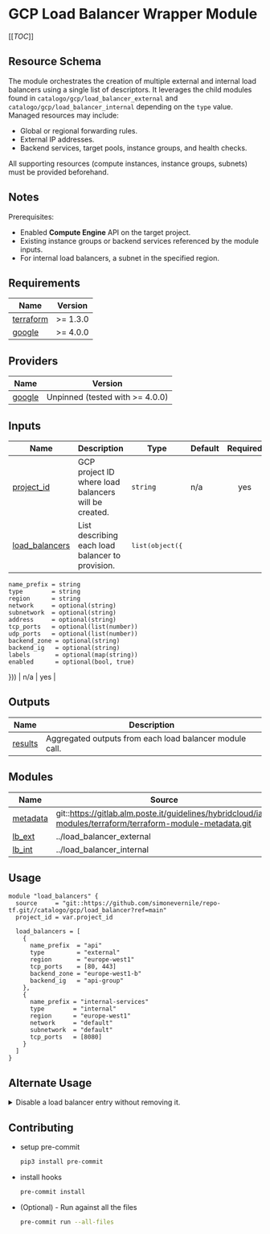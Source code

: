 # GCP Load Balancer Wrapper Module

[[_TOC_]]

## Resource Schema
The module orchestrates the creation of multiple external and internal load balancers using a single list of descriptors. It leverages the child modules found in `catalogo/gcp/load_balancer_external` and `catalogo/gcp/load_balancer_internal` depending on the `type` value. Managed resources may include:

- Global or regional forwarding rules.
- External IP addresses.
- Backend services, target pools, instance groups, and health checks.

All supporting resources (compute instances, instance groups, subnets) must be provided beforehand.

## Notes
Prerequisites:

- Enabled **Compute Engine** API on the target project.
- Existing instance groups or backend services referenced by the module inputs.
- For internal load balancers, a subnet in the specified region.

## Requirements

| Name | Version |
|------|---------|
| <a name="requirement_terraform"></a> [terraform](#requirement_terraform) | >= 1.3.0 |
| <a name="requirement_google"></a> [google](#requirement_google) | >= 4.0.0 |

## Providers

| Name | Version |
|------|---------|
| <a name="provider_google"></a> [google](#provider_google) | Unpinned (tested with >= 4.0.0) |

## Inputs

| Name | Description | Type | Default | Required |
|------|-------------|------|---------|:--------:|
| <a name="input_project_id"></a> [project_id](#input_project_id) | GCP project ID where load balancers will be created. | `string` | n/a | yes |
| <a name="input_load_balancers"></a> [load_balancers](#input_load_balancers) | List describing each load balancer to provision. | <pre>list(object({
    name_prefix = string
    type        = string
    region      = string
    network     = optional(string)
    subnetwork  = optional(string)
    address     = optional(string)
    tcp_ports   = optional(list(number))
    udp_ports   = optional(list(number))
    backend_zone = optional(string)
    backend_ig   = optional(string)
    labels       = optional(map(string))
    enabled      = optional(bool, true)
  }))</pre> | n/a | yes |

## Outputs

| Name | Description |
|------|-------------|
| <a name="output_results"></a> [results](#output_results) | Aggregated outputs from each load balancer module call. |

## Modules

| Name | Source | Version |
|------|--------|---------|
| <a name="module_metadata"></a> [metadata](#module_metadata) | git::https://gitlab.alm.poste.it/guidelines/hybridcloud/iac-modules/terraform/terraform-module-metadata.git | v1.0.1 |
| <a name="module_lb_ext"></a> [lb_ext](#module_lb_ext) | ../load_balancer_external | n/a |
| <a name="module_lb_int"></a> [lb_int](#module_lb_int) | ../load_balancer_internal | n/a |

## Usage
```hcl
module "load_balancers" {
  source     = "git::https://github.com/simonevernile/repo-tf.git//catalogo/gcp/load_balancer?ref=main"
  project_id = var.project_id

  load_balancers = [
    {
      name_prefix  = "api"
      type         = "external"
      region       = "europe-west1"
      tcp_ports    = [80, 443]
      backend_zone = "europe-west1-b"
      backend_ig   = "api-group"
    },
    {
      name_prefix = "internal-services"
      type        = "internal"
      region      = "europe-west1"
      network     = "default"
      subnetwork  = "default"
      tcp_ports   = [8080]
    }
  ]
}
```

## Alternate Usage
<details>
<summary>Disable a load balancer entry without removing it.</summary>

```hcl
module "load_balancers" {
  source     = "git::https://github.com/simonevernile/repo-tf.git//catalogo/gcp/load_balancer?ref=main"
  project_id = var.project_id

  load_balancers = [
    {
      name_prefix = "frontend"
      type        = "external"
      region      = "europe-west1"
      tcp_ports   = [80]
      enabled     = false
    },
    {
      name_prefix = "backend"
      type        = "internal"
      region      = "europe-west1"
      network     = "default"
      subnetwork  = "default"
      tcp_ports   = [8443]
    }
  ]
}
```
</details>

## Contributing
* setup pre-commit

    ```bash
    pip3 install pre-commit
    ```

* install hooks

    ```bash
    pre-commit install
    ```

* (Optional) - Run against all the files

    ```bash
    pre-commit run --all-files
    ```
